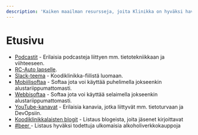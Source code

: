 ```yaml
---
description: 'Kaiken maailman resursseja, joita Klinikka on hyväksi havainnut.'
---
```


# Etusivu

* [Podcastit](podcastit.md) - Erilaisia podcasteja liittyen mm. tietotekniikkaan ja viihteeseen.
* [RC-Auto lapselle](rc-car-for-kids.md).
* [Slack-teema](slack-theme.md) - Koodiklinikka-fiilistä luomaan.
* [Mobiilisoftaa](softaa-mobiili.md) - Softaa jota voi käyttää puhelimella jokseenkin alustariippumattomasti.
* [Webbisoftaa](softaa-web.md) - Softaa jota voi käyttää selaimella jokseenkin alustariippumattomasti.
* [YouTube-kanavat](youtube-channels.md) - Erilaisia kanavia, jotka liittyvät mm. tietoturvaan ja DevOpsiin.
* [Koodiklinikkalaisten blogit](koodiklinikkalaisten-blogit.md) - Listaus blogeista, joita jäsenet kirjoittavat
* [\#beer ](beer.md)- Listaus hyväksi todettuja ulkomaisia alkoholiverkkokauppoja

